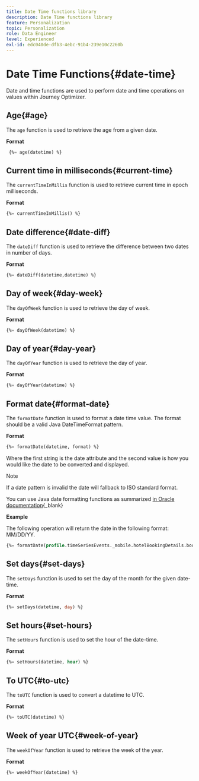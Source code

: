 ```yaml
---
title: Date Time functions library
description: Date Time functions library
feature: Personalization
topic: Personalization
role: Data Engineer
level: Experienced
exl-id: edc040de-dfb3-4ebc-91b4-239e10c2260b
---
```

# Date Time Functions{#date-time}

Date and time functions are used to perform date and time operations on values within Journey Optimizer.

## Age{#age}

The `age` function is used to retrieve the age from a given date.

**Format**

```sql
 {%= age(datetime) %}
```

<!--
**Example**

The following operation gets the value of the identity map for the key `example@example.com`.

```sql
 {%= age(datetime) %}
```
-->

## Current time in milliseconds{#current-time}

The `currentTimeInMillis` function is used to retrieve current time in epoch milliseconds.

**Format**

```sql
{%= currentTimeInMillis() %}
```

<!--
**Example**

The following operation gets all the keys for the map `identityMap`.

```sql
{%= keys(identityMap) %}
```
-->

## Date difference{#date-diff}

The `dateDiff` function is used to retrieve the difference between two dates in number of days.

**Format**

```sql
{%= dateDiff(datetime,datetime) %}
```

<!--
**Example**

The following operation gets all the values for the map `identityMap`.

```sql
{%= values(identityMap) %}
```
-->


## Day of week{#day-week}

The `dayOfWeek` function is used to retrieve the day of week.

**Format**

```sql
{%= dayOfWeek(datetime) %}
```

<!--
**Example**

The following operation gets all the values for the map `identityMap`.

```sql
{%= values(identityMap) %}
```
-->

## Day of year{#day-year}

The `dayOfYear` function is used to retrieve the day of year.

**Format**

```sql
{%= dayOfYear(datetime) %}
```

<!--
**Example**

The following operation gets all the values for the map `identityMap`.

```sql
{%= values(identityMap) %}
```
-->

## Format date{#format-date}

The `formatDate` function is used to format a date time value. The format should be a valid Java DateTimeFormat pattern.

**Format**

```sql
{%= formatDate(datetime, format) %}
```

Where the first string is the date attribute and the second value is how you would like the date to be converted and displayed.

>[!NOTE]
>
> If a date pattern is invalid the date will fallback to ISO standard format.
>
> You can use Java date formatting functions as summarized [in Oracle documentation](https://docs.oracle.com/javase/8/docs/api/java/time/format/DateTimeFormatter.html){_blank}

**Example**

The following operation will return the date in the following format: MM/DD/YY.

```sql
{%= formatDate(profile.timeSeriesEvents._mobile.hotelBookingDetails.bookingDate, "MM/DD/YY") %}
```

## Set days{#set-days}

The `setDays` function is used to set the day of the month for the given date-time.

**Format**

```sql
{%= setDays(datetime, day) %}
```

<!--
**Example**

The following operation gets all the values for the map `identityMap`.

```sql
{%= values(identityMap) %}
```
-->

## Set hours{#set-hours}

The `setHours` function is used to set the hour of the date-time.

**Format**

```sql
{%= setHours(datetime, hour) %}
```

<!--
**Example**

The following operation gets all the values for the map `identityMap`.

```sql
{%= values(identityMap) %}
```
-->


## To UTC{#to-utc}

The `toUTC` function is used to convert a datetime to UTC.


**Format**

```sql
{%= toUTC(datetime) %}
```

<!--
**Example**

The following operation gets all the values for the map `identityMap`.

```sql
{%= values(identityMap) %}
```
-->


## Week of year UTC{#week-of-year}

The `weekOfYear` function is used to retrieve the week of the year.

**Format**

```sql
{%= weekOfYear(datetime) %}
```

<!--
**Example**

The following operation gets all the values for the map `identityMap`.

```sql
{%= values(identityMap) %}
```
-->

